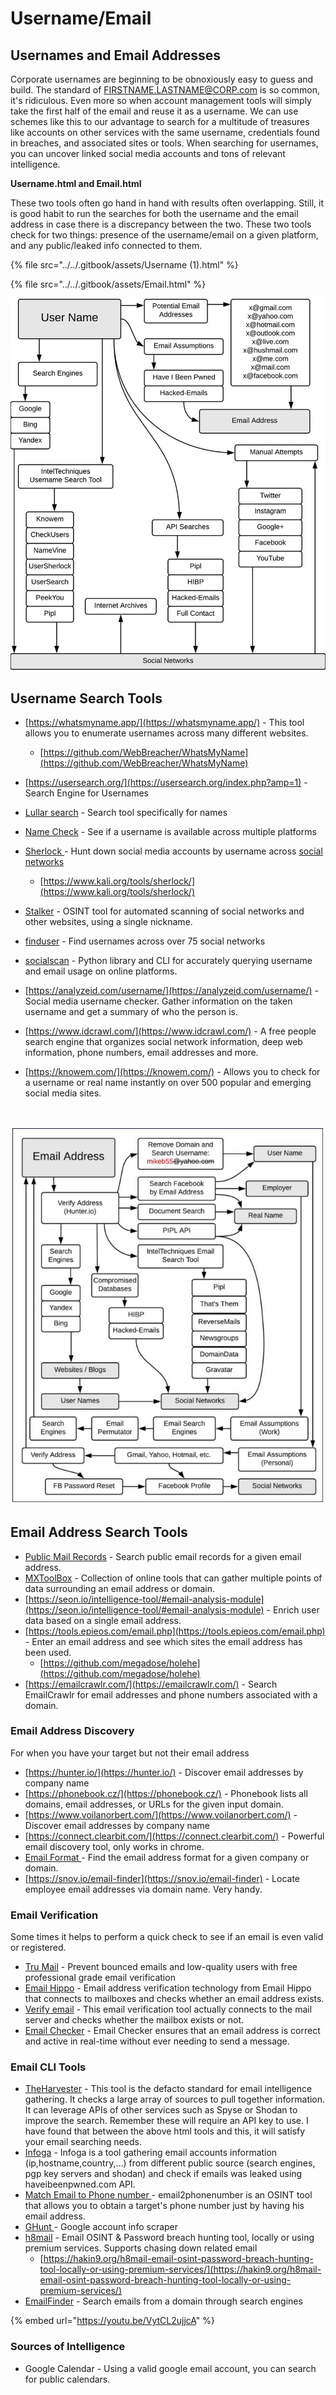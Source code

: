 # Username/Email

## Usernames and Email Addresses

Corporate usernames are beginning to be obnoxiously easy to guess and build. The standard of FIRSTNAME.LASTNAME@CORP.com is so common, it's ridiculous. Even more so when account management tools will simply take the first half of the email and reuse it as a username. We can use schemes like this to our advantage to search for a multitude of treasures like accounts on other services with the same username, credentials found in breaches, and associated sites or tools. When searching for usernames, you can uncover linked social media accounts and tons of relevant intelligence.

**Username.html and Email.html**

These two tools often go hand in hand with results often overlapping. Still, it is good habit to run the searches for both the username and the email address in case there is a discrepancy between the two. These two tools check for two things: presence of the username/email on a given platform, and any public/leaked info connected to them.

{% file src="../../.gitbook/assets/Username (1).html" %}

{% file src="../../.gitbook/assets/Email.html" %}

![](../../.gitbook/assets/proxy-image.png)

## **Username Search Tools**

* [https://whatsmyname.app/](https://whatsmyname.app/) - This tool allows you to enumerate usernames across many different websites.
  * [https://github.com/WebBreacher/WhatsMyName](https://github.com/WebBreacher/WhatsMyName)
* [https://usersearch.org/](https://usersearch.org/index.php?amp=1) - Search Engine for Usernames
* [Lullar search](https://www.lullar.com/) - Search tool specifically for names
* [Name Check](https://namechk.com/) - See if a username is available across multiple platforms
* [Sherlock ](https://github.com/sherlock-project/sherlock)- Hunt down social media accounts by username across [social networks](https://github.com/sherlock-project/sherlock/blob/master/sites.md)
  * [https://www.kali.org/tools/sherlock/](https://www.kali.org/tools/sherlock/)
* [Stalker](https://gitlab.com/Pxmme/stalker) - OSINT tool for automated scanning of social networks and other websites, using a single nickname.
* [finduser](https://github.com/xHak9x/finduser) - Find usernames across over 75 social networks
* [socialscan](https://github.com/iojw/socialscan) - Python library and CLI for accurately querying username and email usage on online platforms.
* [https://analyzeid.com/username/](https://analyzeid.com/username/) - Social media username checker. Gather information on the taken username and get a summary of who the person is.
* [https://www.idcrawl.com/](https://www.idcrawl.com/) - A free people search engine that organizes social network information, deep web information, phone numbers, email addresses and more.
*   [https://knowem.com/](https://knowem.com/) - Allows you to check for a username or real name instantly on over 500 popular and emerging social media sites.

    ​

![](<../../.gitbook/assets/image (34).png>)

## **Email Address Search Tools**

* [Public Mail Records](https://publicemailrecords.com/) - Search public email records for a given email address.
* [MXToolBox](https://mxtoolbox.com/) - Collection of online tools that can gather multiple points of data surrounding an email address or domain.
* [https://seon.io/intelligence-tool/#email-analysis-module](https://seon.io/intelligence-tool/#email-analysis-module) - Enrich user data based on a single email address.
* [https://tools.epieos.com/email.php](https://tools.epieos.com/email.php) - Enter an email address and see which sites the email address has been used.&#x20;
  * [https://github.com/megadose/holehe](https://github.com/megadose/holehe)
* [https://emailcrawlr.com/](https://emailcrawlr.com/) - Search EmailCrawlr for email addresses and phone numbers associated with a domain.

### Email Address Discovery

For when you have your target but not their email address

* [https://hunter.io/](https://hunter.io/) - Discover email addresses by company name
* [https://phonebook.cz/](https://phonebook.cz/) - Phonebook lists all domains, email addresses, or URLs for the given input domain.
* [https://www.voilanorbert.com/](https://www.voilanorbert.com/) - Discover email addresses by company name
* [https://connect.clearbit.com/](https://connect.clearbit.com/) - Powerful email discovery tool, only works in chrome.
* [Email Format ](https://www.email-format.com/)- Find the email address format for a given company or domain.
* [https://snov.io/email-finder](https://snov.io/email-finder) - Locate employee email addresses via domain name. Very handy.

### **Email Verification**&#x20;

Some times it helps to perform a quick check to see if an email is even valid or registered.

* [Tru Mail](https://trumail.io/) - Prevent bounced emails and low-quality users with free professional grade email verification
* [Email Hippo](https://tools.verifyemailaddress.io/) - Email address verification technology from Email Hippo that connects to mailboxes and checks whether an email address exists.
* [Verify email](https://verify-email.org/) - This email verification tool actually connects to the mail server and checks whether the mailbox exists or not.
* [Email Checker](https://www.emailchecker.com/) - Email Checker ensures that an email address is correct and active in real-time without ever needing to send a message.

### **Email CLI Tools**

* [TheHarvester](https://github.com/laramies/theharvester) - This tool is the defacto standard for email intelligence gathering. It checks a large array of sources to pull together information. It can leverage APIs of other services such as Spyse or Shodan to improve the search. Remember these will require an API key to use. I have found that between the above html tools and this, it will satisfy your email searching needs.
* [Infoga](https://github.com/m4ll0k/Infoga) - Infoga is a tool gathering email accounts information (ip,hostname,country,...) from different public source (search engines, pgp key servers and shodan) and check if emails was leaked using haveibeenpwned.com API.
* [Match Email to Phone number ](https://github.com/martinvigo/email2phonenumber)- email2phonenumber is an OSINT tool that allows you to obtain a target's phone number just by having his email address.
* [GHunt ](https://github.com/mxrch/GHunt)- Google account info scraper
* [h8mail](https://github.com/khast3x/h8mail/) - Email OSINT & Password breach hunting tool, locally or using premium services. Supports chasing down related email
  * [https://hakin9.org/h8mail-email-osint-password-breach-hunting-tool-locally-or-using-premium-services/](https://hakin9.org/h8mail-email-osint-password-breach-hunting-tool-locally-or-using-premium-services/)
* [EmailFinder](https://github.com/Josue87/EmailFinder) - Search emails from a domain through search engines

{% embed url="https://youtu.be/VytCL2ujjcA" %}

### Sources of Intelligence&#x20;

* Google Calendar - Using a valid google email account, you can search for public calendars.
